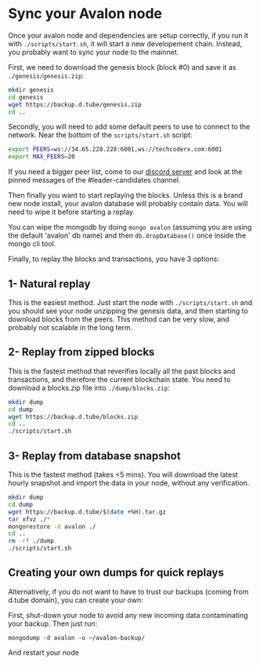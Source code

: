 # Sync your Avalon node

Once your avalon node and dependencies are setup correctly, if you run it with `./scripts/start.sh`, it will start a new developement chain. Instead, you probably want to sync your node to the mainnet.

First, we need to download the genesis block (block #0) and save it as `./genesis/genesis.zip`:
```bash
mkdir genesis
cd genesis
wget https://backup.d.tube/genesis.zip
cd ..
```

Secondly, you will need to add some default peers to use to connect to the network.
Near the bottom of the `scripts/start.sh` script:
```bash
export PEERS=ws://34.65.228.228:6001,ws://techcoderx.com:6001
export MAX_PEERS=20
```
If you need a bigger peer list, come to our [discord server](https://discord.gg/dtube) and look at the pinned messages of the #leader-candidates channel.

Then finally you want to start replaying the blocks. Unless this is a brand new node install, your avalon database will probably contain data. You will need to wipe it before starting a replay.

You can wipe the mongodb by doing `mongo avalon` (assuming you are using the default 'avalon' db name) and then `db.dropDatabase()` once inside the mongo cli tool.

Finally, to replay the blocks and transactions, you have 3 options:

## 1- Natural replay
This is the easiest method. Just start the node with `./scripts/start.sh` and you should see your node unzipping the genesis data, and then starting to download blocks from the peers. This method can be very slow, and probably not scalable in the long term.

## 2- Replay from zipped blocks
This is the fastest method that reverifies locally all the past blocks and transactions, and therefore the current blockchain state. You need to download a blocks.zip file into `./dump/blocks.zip`:
```bash
mkdir dump
cd dump
wget https://backup.d.tube/blocks.zip
cd ..
./scripts/start.sh
```
## 3- Replay from database snapshot
This is the fastest method (takes <5 mins). You will download the latest hourly snapshot and import the data in your node, without any verification.

```bash
mkdir dump
cd dump
wget https://backup.d.tube/$(date +%H).tar.gz
tar xfvz ./*
mongorestore -d avalon ./
cd ..
rm -rf ./dump
./scripts/start.sh
```

## Creating your own dumps for quick replays
Alternatively, if you do not want to have to trust our backups (coming from d.tube domain), you can create your own:

First, shut-down your node to avoid any new incoming data contaminating your backup. Then just run:
```
mongodump -d avalon -o ~/avalon-backup/
```
And restart your node
